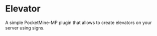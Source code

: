 # Elevator
A simple PocketMine-MP plugin that allows to create elevators on your server using signs.
